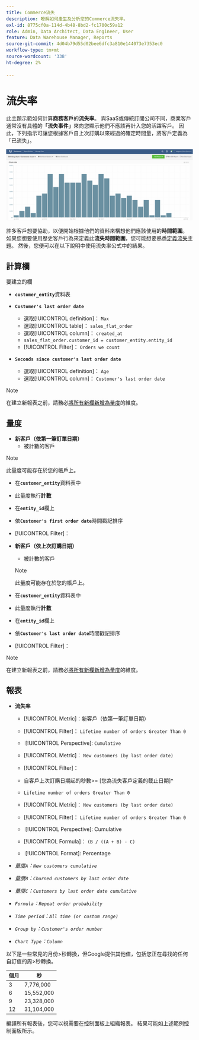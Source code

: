 ```yaml
---
title: Commerce流失
description: 瞭解如何產生及分析您的Commerce流失率。
exl-id: 8775cf0a-114d-4b48-8bd2-fc1700c59a12
role: Admin, Data Architect, Data Engineer, User
feature: Data Warehouse Manager, Reports
source-git-commit: 4d04b79d55d02bee6dfc3a810e144073e7353ec0
workflow-type: tm+mt
source-wordcount: '338'
ht-degree: 2%

---
```


# 流失率

此主題示範如何計算&#x200B;**商務客戶**&#x200B;的&#x200B;**流失率**。 與SaaS或傳統訂閱公司不同，商業客戶通常沒有具體的&#x200B;**「流失事件」**&#x200B;來向您顯示他們不應該再計入您的活躍客戶。 因此，下列指示可讓您根據客戶自上次訂購以來經過的確定時間量，將客戶定義為「已流失」。

![顯示一段時間內客戶保留率的流失率視覺效果](../../assets/Churn_rate_image.png)

許多客戶想要協助，以便開始根據他們的資料來構想他們應該使用的&#x200B;**時間範圍**。 如果您想要使用歷史客戶行為來定義此&#x200B;**流失時間範圍**，您可能想要熟悉[定義流失](../analysis/define-cust-churn.md)主題。 然後，您便可以在以下說明中使用流失率公式中的結果。

## 計算欄

要建立的欄

* **`customer_entity`**&#x200B;資料表
* **`Customer's last order date`**
   * 選取[!UICONTROL definition]： `Max`
   * 選取[!UICONTROL table]： `sales_flat_order`
   * 選取[!UICONTROL column]： `created_at`
   * `sales_flat_order.customer_id = customer_entity.entity_id`
   * [!UICONTROL Filter]： `Orders we count`

* **`Seconds since customer's last order date`**
   * 選取[!UICONTROL definition]： `Age`
   * 選取[!UICONTROL column]： `Customer's last order date`

>[!NOTE]
>
>在建立新報表之前，請務必[將所有新欄新增為量度](../data-warehouse-mgr/manage-data-dimensions-metrics.md)的維度。

## 量度

* **新客戶（依第一筆訂單日期）**
   * 被計數的客戶

>[!NOTE]
>
>此量度可能存在於您的帳戶上。

* 在&#x200B;**`customer_entity`**&#x200B;資料表中
* 此量度執行&#x200B;**計數**
* 在&#x200B;**`entity_id`**&#x200B;欄上
* 依&#x200B;**`Customer's first order date`**&#x200B;時間戳記排序
* [!UICONTROL Filter]：

* **新客戶（依上次訂購日期）**
   * 被計數的客戶

  >[!NOTE]
  >
  >此量度可能存在於您的帳戶上。

* 在&#x200B;**`customer_entity`**&#x200B;資料表中
* 此量度執行&#x200B;**計數**
* 在&#x200B;**`entity_id`**&#x200B;欄上
* 依&#x200B;**`Customer's last order date`**&#x200B;時間戳記排序
* [!UICONTROL Filter]：

>[!NOTE]
>
>在建立新報表之前，請務必[將所有新欄新增為量度](../data-warehouse-mgr/manage-data-dimensions-metrics.md)的維度。

## 報表

* **流失率**
   * [!UICONTROL Metric]：新客戶（依第一筆訂單日期）
   * [!UICONTROL Filter]： `Lifetime number of orders Greater Than 0`
   * &#x200B;
     [!UICONTROL Perspective]: `Cumulative`
   * [!UICONTROL Metric]： `New customers (by last order date)`
   * [!UICONTROL Filter]：
   * 自客戶上次訂購日期起的秒數>= [您為流失客戶定義的截止日期&#x200B;]&#x200B;**`^`**
   * `Lifetime number of orders Greater Than 0`

   * [!UICONTROL Metric]： `New customers (by last order date)`
   * [!UICONTROL Filter]： `Lifetime number of orders Greater Than 0`
   * &#x200B;
     [!UICONTROL Perspective]: Cumulative
   * [!UICONTROL Formula]： `(B / ((A + B) - C)`
   * &#x200B;
     [!UICONTROL Format]: Percentage

* *量度`A`：`New customers cumulative`*
* *量度`B`：`Churned customers by last order date`*
* *量度`C`：`Customers by last order date cumulative`*
* *`Formula`：`Repeat order probability`*
* *`Time period`：`All time (or custom range)`*
* *`Group by`：`Customer's order number`*
* *`Chart Type`：`Column`*

以下是一些常見的月份>秒轉換，但Google提供其他值，包括您正在尋找的任何自訂值的周>秒轉換。

| **個月** | **秒** |
|---|---|
| 3 | 7,776,000 |
| 6 | 15,552,000 |
| 9 | 23,328,000 |
| 12 | 31,104,000 |

編譯所有報表後，您可以視需要在控制面板上組織報表。 結果可能如上述範例控制面板所示。
